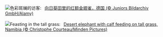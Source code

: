 ![](https://www.bing.com/th?id=OHR.GoldfinchSunflower_ZH-CN7276848190_UHD.jpg&w=1000)色彩斑斓的访客:&nbsp;&ensp;[向日葵田里的红额金翅雀，德国 (© Juniors Bildarchiv GmbH/Alamy)](https://www.bing.com/th?id=OHR.GoldfinchSunflower_ZH-CN7276848190_UHD.jpg)
<br><br/>
![](https://www.bing.com/th?id=OHR.ElephantGrass_EN-US1398774650_UHD.jpg&w=1000)Feasting in the tall grass:&nbsp;&ensp;[Desert elephant with calf feeding on tall grass, Namibia (© Christophe Courteau/Minden Pictures)](https://www.bing.com/th?id=OHR.ElephantGrass_EN-US1398774650_UHD.jpg)
<br><br/>
